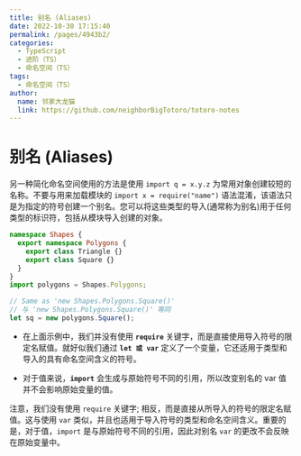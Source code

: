 ```yaml
---
title: 别名 (Aliases)
date: 2022-10-30 17:15:40
permalink: /pages/4943b2/
categories:
  - TypeScript
  - 进阶（TS）
  - 命名空间（TS）
tags:
  - 命名空间（TS）
author: 
  name: 邻家大龙猫
  link: https://github.com/neighborBigTotoro/totoro-notes
---
```




# 别名 (Aliases)


另一种简化命名空间使用的方法是使用 `import q = x.y.z` 为常用对象创建较短的名称。不要与用来加载模块的 `import x = require("name")` 语法混淆，该语法只是为指定的符号创建一个别名。您可以将这些类型的导入(通常称为别名)用于任何类型的标识符，包括从模块导入创建的对象。

``` ts
namespace Shapes {
  export namespace Polygons {
    export class Triangle {}
    export class Square {}
  }
}
import polygons = Shapes.Polygons;

// Same as 'new Shapes.Polygons.Square()'
// 与 'new Shapes.Polygons.Square()' 等同
let sq = new polygons.Square(); 
```

- 在上面示例中，我们并没有使用 **``require``** 关键字，而是直接使用导入符号的限定名赋值。就好似我们通过 **``let 或 var``** 定义了一个变量，它还适用于类型和导入的具有命名空间含义的符号。

- 对于值来说，**``import``** 会生成与原始符号不同的引用，所以改变别名的 var 值并不会影响原始变量的值。


注意，我们没有使用 `require` 关键字; 相反，而是直接从所导入的符号的限定名赋值。这与使用 `var` 类似，并且也适用于导入符号的类型和命名空间含义。重要的是，对于值，`import` 是与原始符号不同的引用，因此对别名 `var` 的更改不会反映在原始变量中。